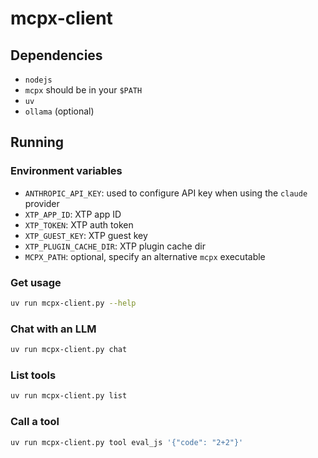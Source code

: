 # mcpx-client

## Dependencies

- `nodejs`
- `mcpx` should be in your `$PATH`
- `uv`
- `ollama` (optional)

## Running

### Environment variables

- `ANTHROPIC_API_KEY`: used to configure API key when using the `claude` provider
- `XTP_APP_ID`: XTP app ID
- `XTP_TOKEN`: XTP auth token
- `XTP_GUEST_KEY`: XTP guest key
- `XTP_PLUGIN_CACHE_DIR`: XTP plugin cache dir
- `MCPX_PATH`: optional, specify an alternative `mcpx` executable

### Get usage 

```sh
uv run mcpx-client.py --help
```

### Chat with an LLM

```sh
uv run mcpx-client.py chat
```

### List tools

```sh
uv run mcpx-client.py list
```

### Call a tool

```sh
uv run mcpx-client.py tool eval_js '{"code": "2+2"}'
```
